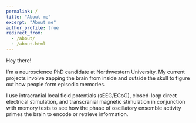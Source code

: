 ```yaml
---
permalink: /
title: "About me"
excerpt: "About me"
author_profile: true
redirect_from: 
  - /about/
  - /about.html
---
```


Hey there!

I'm a neuroscience PhD candidate at Northwestern University. My current projects involve zapping the brain from inside and outside the skull to figure out how people form episodic memories.

I use intracranial local field potentials (sEEG/ECoG), closed-loop direct electrical stimulation, and transcranial magnetic stimulation in conjunction with memory tests to see how the phase of oscillatory ensemble activity primes the brain to encode or retrieve information.